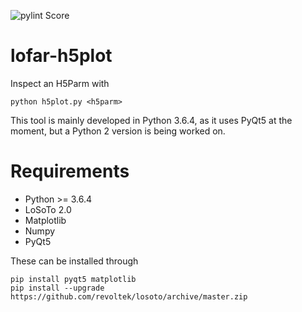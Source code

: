 ![pylint Score](https://mperlet.github.io/pybadge/badges/7.29.svg)

# lofar-h5plot
Inspect an H5Parm with

    python h5plot.py <h5parm>

This tool is mainly developed in Python 3.6.4, as it uses PyQt5 at the moment, but a Python 2 version is being worked on.
# Requirements
* Python >= 3.6.4
* LoSoTo 2.0
* Matplotlib
* Numpy
* PyQt5

These can be installed through

    pip install pyqt5 matplotlib
    pip install --upgrade https://github.com/revoltek/losoto/archive/master.zip
